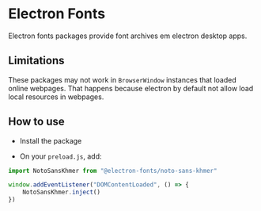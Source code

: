 # Electron Fonts

Electron fonts packages provide font archives em electron desktop apps.

## Limitations

These packages may not work in `BrowserWindow` instances that loaded online webpages. That happens because electron by default not allow load local resources in webpages.

## How to use

* Install the package

* On your `preload.js`, add:

```ts
import NotoSansKhmer from "@electron-fonts/noto-sans-khmer"

window.addEventListener("DOMContentLoaded", () => {
    NotoSansKhmer.inject()
})
```